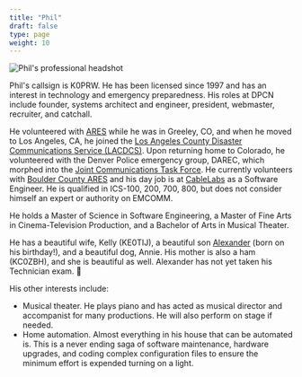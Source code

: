 ```yaml
---
title: "Phil"
draft: false
type: page
weight: 10
---
```


![Phil's professional headshot](/images/headshot-phil-cablelabs.jpg)

Phil's callsign is K0PRW. He has been licensed since 1997 and has an interest in technology and emergency preparedness. His roles at DPCN include founder, systems architect and engineer, president, webmaster, recruiter, and catchall.

<!--more-->

He volunteered with [ARES](http://www.arrl.org/ares) while he was in Greeley, CO, and when he moved to Los Angeles, CA, he joined the [Los Angeles County Disaster Communications Service (LACDCS)](https://lacdcs.org). Upon returning home to Colorado, he volunteered with the Denver Police emergency group, DAREC, which morphed into the [Joint Communications Task Force](https://jctf.us). He currently volunteers with [Boulder County ARES](https://bouldercountyares.org) and his day job is at [CableLabs](https://www.cablelabs.com) as a Software Engineer. He is qualified in ICS-100, 200, 700, 800, but does not consider himself an expert or authority on EMCOMM.

He holds a Master of Science in Software Engineering, a Master of Fine Arts in Cinema-Television Production, and a Bachelor of Arts in Musical Theater.

He has a beautiful wife, Kelly (KE0TIJ), a beautiful son [Alexander](https://watt.ws/agw) (born on his birthday!), and a beautiful dog, Annie. His mother is also a ham (KC0ZBH), and she is beautiful as well. Alexander has not yet taken his Technician exam. 👶

His other interests include:

* Musical theater. He plays piano and has acted as musical director and accompanist for many productions. He will also perform on stage if needed.
* Home automation. Almost everything in his house that can be automated is. This is a never ending saga of software maintenance, hardware upgrades, and coding complex configuration files to ensure the minimum effort is expended turning on a light.